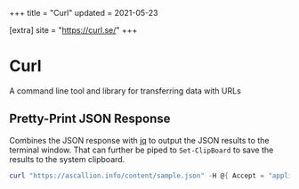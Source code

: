 +++
title = "Curl"
updated = 2021-05-23

[extra]
site = "https://curl.se/"
+++

# Curl
A command line tool and library for transferring data with URLs

## Pretty-Print JSON Response
Combines the JSON response with [jq](@/dev_notes/jq.md#jq) to output the JSON results to the terminal window. That can further be piped to `Set-ClipBoard` to save the results to the system clipboard.

```powershell
curl "https://ascallion.info/content/sample.json" -H @{ Accept = "application/json" } -ContentType 'application/json' -UseBasicParsing | ForEach-Object { echo $_.Content } | jq '.'
```